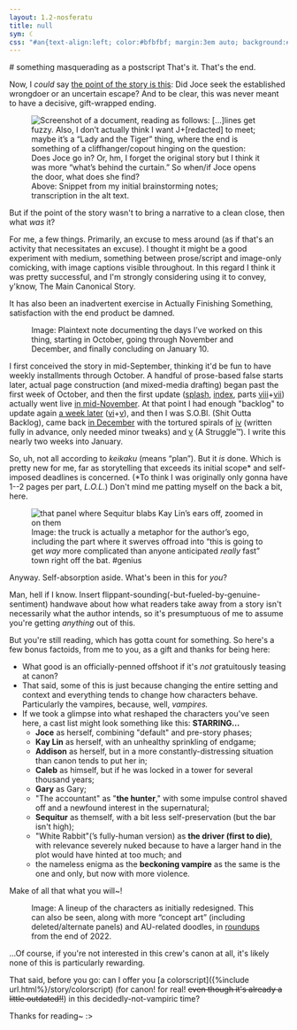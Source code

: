 ```yaml
---
layout: 1.2-nosferatu
title: null
sym: ☾
css: "#an{text-align:left; color:#bfbfbf; margin:3em auto; background:#202020; max-width:40rem; padding:1em 1em .75em;} #an h1{border-bottom:1px solid; color:#808080; font-weight:normal; margin:0; font-size:1.15em;} #an p{margin:.75em 0; font-size:.85em;} #an a{font-weight:normal; transition:none;} figcaption{font-size:.75em; letter-spacing:.025em; word-spacing:.025em; font-style:italic;} .cent{text-align:center; max-width:415px; font-style:normal;} main ul{font-size:.85em;} main li{margin:.25em 0;} main li>ul>li{margin:0; font-size:1.15em;} main b{color:#c0c0c0;} del{color:#9f9f9f;}"
---
```

<div id="an"><div class="wrap" markdown="1">
# something masquerading as a postscript
That's it. That's the end.

Now, I *could* say <a href="https://www.owleyes.org/text/lady-tiger/read/lady-tiger" class="ext">the point of the story is this</a>: Did Joce seek the established wrongdoer or an uncertain escape? And to be clear, this was never meant to have a decisive, gift-wrapped ending.

<figure><img src="{%include url.html%}/assets/img/au/note.png" alt="Screenshot of a document, reading as follows: […]lines get fuzzy. Also, I don’t actually think I want J+[redacted] to meet; maybe it’s a “Lady and the Tiger” thing, where the end is something of a cliffhanger/copout hinging on the question: Does Joce go in? Or, hm, I forget the original story but I think it was more “what’s behind the curtain.” So when/if Joce opens the door, what does she find?">
<figcaption><span class="x">Above: </span>Snippet from my initial brainstorming notes; transcription in the alt text.</figcaption></figure>

But if the point of the story wasn't to bring a narrative to a clean close, then what *was* it?

For me, a few things. Primarily, an excuse to mess around (as if that's an activity that necessitates an excuse). I thought it might be a good experiment with medium, something between prose/script and image-only comicking, with image captions visible throughout. In this regard I think it was pretty successful, and I'm strongly considering using it to convey, y'know, The Main Canonical Story.

It has also been an inadvertent exercise in Actually Finishing Something, satisfaction with the end product be damned.

<figure><img src="{%include url.html%}/assets/img/au/dates.png" alt=""><!--9,12,13,19,23,25,28; nov 2,3,4,6,7,8,11,16,17,20,22,23,28,29; dec 3,4,8,11,13,15,16,22,27,28,29,30; jan 2,9,10-->
<figcaption><span class="x">Image: </span>Plaintext note documenting the days I’ve worked on this thing, starting in October, going through November and December, and finally concluding on January 10.</figcaption></figure>

I first conceived the story in mid-September, thinking it'd be fun to have weekly installments through October. A handful of prose-based false starts later, actual page construction (and mixed-media drafting) began past the first week of October, and then the first update ([splash](splash), [index](index), parts [viii](viii)+[vii](vii)) actually went live <a href="https://www.deviantart.com/a-flyleaf/art/it-s-november-937575364" class="ext">in mid-November</a>. At that point I had enough "backlog" to update again <a href="https://www.deviantart.com/a-flyleaf/art/my-neighbor-vamptoro-idk-i-ve-never-seen-that-movi-938333073" class="ext">a week later</a> ([vi](vi)+[v](v)), and then I was S.O.Bl. (Shit Outta Backlog), came back <a href="https://www.deviantart.com/a-flyleaf/art/quality-content-right-on-time-941220998" class="ext">in December</a> with the tortured spirals of [iv](iv) (written fully in advance, only needed minor tweaks) and [v](v) (A Struggle™). I write this nearly two weeks into January.

So, uh, not all according to <i title="means “plan”">keikaku</i><span class="x"> (means “plan”)</span>. But it *is* done. Which is pretty new for me, far as storytelling that exceeds its initial scope\* and self-imposed deadlines is concerned. (\*To think I was originally only gonna have 1--2 pages per part, *L.O.L.*) Don't mind me patting myself on the back a bit, here.

<figure><img src="{%include url.html%}/assets/img/au/blablabla.png" alt="that panel where Sequitur blabs Kay Lin’s ears off, zoomed in on them"/>
<figcaption class="cent"><span class="x">Image: </span>the truck is actually a metaphor for the author’s ego, including the part where it swerves offroad into “this is going to get <em>way</em> more complicated than anyone anticipated <em>really</em> fast” town right off the bat. #genius</figcaption></figure>

Anyway. Self-absorption aside. What's been in this for *you*?

Man, hell if I know. Insert flippant-sounding(-but-fueled-by-genuine-sentiment) handwave about how what readers take away from a story isn't necessarily what the author intends, so it's presumptuous of me to assume you're getting *anything* out of this.

But you're still reading, which has gotta count for something. So here's a few bonus factoids, from me to you, as a gift and thanks for being here:

- What good is an officially-penned offshoot if it's *not* gratuitously teasing at canon?
- That said, some of this is just because changing the entire setting and context and everything tends to change how characters behave. Particularly the vampires, because, well, *vampires.*
- If we took a glimpse into what reshaped the characters you've seen here, a cast list might look something like this: <b style="text-transform:uppercase;">Starring...</b>
	- <b>Joce</b> as herself, combining "default" and pre-story phases;
	- <b>Kay Lin</b> as herself, with an unhealthy sprinkling of endgame;
	- <b>Addison</b> as herself, but in a more constantly-distressing situation than canon tends to put her in;
	- <b>Caleb</b> as himself, but if he was locked in a tower for several thousand years;
	- <b>Gary</b> as Gary;
	- "The accountant" as "<b>the hunter</b>," with some impulse control shaved off and a newfound interest in the supernatural;
	- <b>Sequitur</b> as themself, with a bit less self-preservation (but the bar isn't high);
	- "White Rabbit"(’s fully-human version) as <b>the driver (first to die)</b>, with relevance severely nuked because to have a larger hand in the plot would have hinted at too much; and
	- the nameless enigma as the <b>beckoning vampire</b> as the same is the one and only, but now with more violence.

Make of all that what you will~!

<figure><img src="{%include url.html%}/assets/img/au/dagang.png" alt="">
<figcaption><span class="x">Image: </span>A lineup of the characters as initially redesigned. This can also be seen, along with more “concept art” (including deleted/alternate panels) and AU-related doodles, in <a href="{%include url.html%}/gallery/roundups#2022">roundups</a> from the end of 2022.</figcaption></figure>

...Of course, if you're not interested in this crew's canon at all, it's likely none of this is particularly rewarding.

That said, before you go: can I offer you [a colorscript]({%include url.html%}/story/colorscript) (for canon! for real! ~~even though it's already a little outdated!!~~) in this decidedly-not-vampiric time?

Thanks for reading~ <span style="display:inline-block;">:></span>
</div></div>